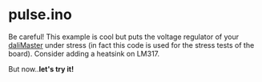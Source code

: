 # pulse.ino

Be careful! This example is cool but puts the voltage regulator of your [daliMaster](https://www.ebay.it/itm/DALI-Master-shield-for-Arduino-UNO/253974008596?hash=item3b2207d314:g:yMAAAOSwAbxb6T0g:rk:1:pf:0) under stress (in fact this code is used for the stress tests of the board). Consider adding a heatsink on LM317.

But now..**let's try it!**

